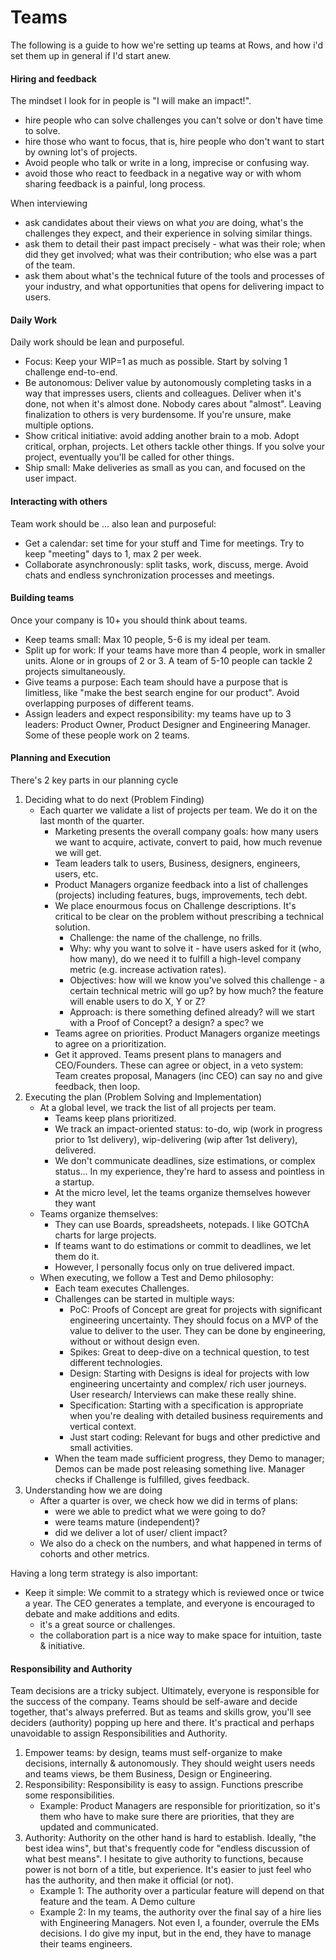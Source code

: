 # Teams

The following is a guide to how we're setting up teams at Rows, and how i'd set them up in general if I'd start anew. 

#### Hiring and feedback

The mindset I look for in people is "I will make an impact!". 
 
* hire people who can solve challenges you can't solve or don't have time to solve.
* hire those who want to focus, that is, hire people who don't want to start by owning lot's of projects.
* Avoid people who talk or write in a long, imprecise or confusing way. 
* avoid those who react to feedback in a negative way or with whom sharing feedback is a painful, long process.

When interviewing
- ask candidates about their views on what *you* are doing, what's the challenges they expect, and their experience in solving similar things.
- ask them to detail their past impact precisely - what was their role; when did they get involved; what was their contribution; who else was a part of the team.
- ask them about what's the technical future of the tools and processes of your industry, and what opportunities that opens for delivering impact to users.

#### Daily Work

Daily work should be lean and purposeful.

* Focus: Keep your WIP=1 as much as possible. Start by solving 1 challenge end-to-end.
* Be autonomous: Deliver value by autonomously completing tasks in a way that impresses users, clients and colleagues. Deliver when it's done, not when it's almost done. Nobody cares about "almost". Leaving finalization to others is very burdensome. If you're unsure, make multiple options.
* Show critical initiative: avoid adding another brain to a mob. Adopt critical, orphan, projects. Let others tackle other things. If you solve your project, eventually you'll be called for other things.
* Ship small: Make deliveries as small as you can, and focused on the user impact.

#### Interacting with others

Team work should be ... also lean and purposeful:

* Get a calendar: set time for your stuff and Time for meetings. Try to keep "meeting" days to 1, max 2 per week.
* Collaborate asynchronously: split tasks, work, discuss, merge. Avoid chats and endless synchronization processes and meetings.

#### Building teams

Once your company is 10+ you should think about teams. 

* Keep teams small: Max 10 people, 5-6 is my ideal per team. 
* Split up for work: If your teams have more than 4 people, work in smaller units. Alone or in groups of 2 or 3. A team of 5-10 people can tackle 2 projects simultaneously.
* Give teams a purpose: Each team should have a purpose that is limitless, like "make the best search engine for our product". Avoid overlapping purposes of different teams. 
* Assign leaders and expect responsibility: my teams have up to 3 leaders: Product Owner, Product Designer and Engineering Manager. Some of these people work on 2 teams. 

#### Planning and Execution

There's 2 key parts in our planning cycle

1. Deciding what to do next (Problem Finding)
    * Each quarter we validate a list of projects per team. We do it on the last month of the quarter.
        * Marketing presents the overall company goals: how many users we want to acquire, activate, convert to paid, how much revenue we will get.
        * Team leaders talk to users, Business, designers, engineers, users, etc. 
        * Product Managers organize feedback into a list of challenges (projects) including features, bugs, improvements, tech debt. 
        * We place enourmous focus on Challenge descriptions. It's critical to be clear on the problem without prescribing a technical solution.
            * Challenge: the name of the challenge, no frills.
            * Why: why you want to solve it - have users asked for it (who, how many), do we need it to fulfill a high-level company metric (e.g. increase activation rates).
            * Objectives: how will we know you've solved this challenge - a certain technical metric will go up? by how much? the feature will enable users to do X, Y or Z?
            * Approach: is there something defined already? will we start with a Proof of Concept? a design? a spec? we
        * Teams agree on priorities. Product Managers organize meetings to agree on a prioritization.
        * Get it approved. Teams present plans to managers and CEO/Founders. These can agree or object, in a veto system: Team creates proposal, Managers (inc CEO) can say no and give feedback, then loop.
2. Executing the plan (Problem Solving and Implementation)
    * At a global level, we track the list of all projects per team. 
        * Teams keep plans prioritized.
        * We track an impact-oriented status: to-do, wip (work in progress prior to 1st delivery), wip-delivering (wip after 1st delivery), delivered. 
        * We don't communicate deadlines, size estimations, or complex status... In my experience, they're hard to assess and pointless in a startup.
        * At the micro level, let the teams organize themselves however they want
    * Teams organize themselves: 
        * They can use Boards, spreadsheets, notepads. I like GOTChA charts for large projects. 
        * If teams want to do estimations or commit to deadlines, we let them do it.
        * However, I personally focus only on true delivered impact.
    * When executing, we follow a Test and Demo philosophy:
        * Each team executes Challenges.
        * Challenges can be started in multiple ways:
            - PoC: Proofs of Concept are great for projects with significant engineering uncertainty. They should focus on a MVP of the value to deliver to the user. They can be done by engineering, without or without design even.
            - Spikes: Great to deep-dive on a technical question, to test different technologies.
            - Design: Starting with Designs is ideal for projects with low engineering uncertainty and complex/ rich user journeys. User research/ Interviews can make these really shine.
            - Specification: Starting with a specification is appropriate when you're dealing with detailed business requirements and vertical context.
            - Just start coding: Relevant for bugs and other predictive and small activities.
        * When the team made sufficient progress, they Demo to manager; Demos can be made post releasing something live. Manager checks if Challenge is fulfilled, gives feedback.
4. Understanding how we are doing
    * After a quarter is over, we check how we did in terms of plans:
        * were we able to predict what we were going to do?
        * were teams mature (independent)?
        * did we deliver a lot of user/ client impact?
    * We also do a check on the numbers, and what happened in terms of cohorts and other metrics.

Having a long term strategy is also important:

* Keep it simple: We commit to a strategy which is reviewed once or twice a year. The CEO generates a template, and everyone is encouraged to debate and make additions and edits. 
    * it's a great source or challenges. 
    * the collaboration part is a nice way to make space for intuition, taste & initiative.

#### Responsibility and Authority

Team decisions are a tricky subject. Ultimately, everyone is responsible for the success of the company. Teams should be self-aware and decide together, that's always preferred. But as teams and skills grow, you'll see deciders (authority) popping up here and there. It's practical and perhaps unavoidable to assign Responsibilities and Authority.

1. Empower teams: by design, teams must self-organize to make decisions, internally & autonomously. They should weight users needs and teams views, be them Business, Design or Engineering. 
1. Responsibility: Responsibility is easy to assign. Functions prescribe some responsibilities.
    * Example: Product Managers are responsible for prioritization, so it's them who have to make sure there are priorities, that they are updated and communicated. 
1. Authority: Authority on the other hand is hard to establish. Ideally, "the best idea wins", but that's frequently code for "endless discussion of what best means". I hesitate to give authority to functions, because power is not born of a title, but experience. It's easier to just feel who has the authority, and then make it official (or not). 
    * Example 1: The authority over a particular feature will depend on that feature and the team. A Demo culture  
    * Example 2: In my teams, the authority over the final say of a hire lies with Engineering Managers. Not even I, a founder, overrule the EMs decisions. I do give my input, but in the end, they have to manage their teams engineers.
